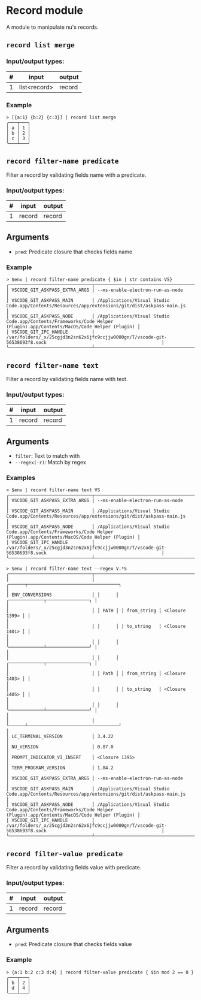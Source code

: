 # Record module

A module to manipulate nu's records.

## `record list merge`

### Input/output types:

|#|input|output|
|-|-|-|
|1|list\<record>|record|

### Example

```nu
> [{a:1} {b:2} {c:3}] | record list merge 
╭───┬───╮
│ a │ 1 │
│ b │ 2 │
│ c │ 3 │
╰───┴───╯
```

## `record filter-name predicate`

Filter a record by validating fields name with a predicate.

### Input/output types:

|#|input|output|
|-|-|-|
|1|record|record|

## Arguments

* `pred`: Predicate closure that checks fields name

### Example

```nu
> $env | record filter-name predicate { $in | str contains VS}
╭───────────────────────────────┬───────────────────────────────────────────────────────────────────────────────────────────────────────────────────────╮
│ VSCODE_GIT_ASKPASS_EXTRA_ARGS │ --ms-enable-electron-run-as-node                                                                                      │
│ VSCODE_GIT_ASKPASS_MAIN       │ /Applications/Visual Studio Code.app/Contents/Resources/app/extensions/git/dist/askpass-main.js                       │
│ VSCODE_GIT_ASKPASS_NODE       │ /Applications/Visual Studio Code.app/Contents/Frameworks/Code Helper (Plugin).app/Contents/MacOS/Code Helper (Plugin) │
│ VSCODE_GIT_IPC_HANDLE         │ /var/folders/_x/25cgjd3n2sn62x6jfc9ccjjw0000gn/T/vscode-git-56538693f8.sock                                           │
╰───────────────────────────────┴───────────────────────────────────────────────────────────────────────────────────────────────────────────────────────╯
```

## `record filter-name text`

Filter a record by validating fields name with text.

### Input/output types:

|#|input|output|
|-|-|-|
|1|record|record|

## Arguments

* `filter`: Text to match with
* `--regex(-r)`: Match by regex

### Examples

```nu
> $env | record filter-name text VS
╭───────────────────────────────┬───────────────────────────────────────────────────────────────────────────────────────────────────────────────────────╮
│ VSCODE_GIT_ASKPASS_EXTRA_ARGS │ --ms-enable-electron-run-as-node                                                                                      │
│ VSCODE_GIT_ASKPASS_MAIN       │ /Applications/Visual Studio Code.app/Contents/Resources/app/extensions/git/dist/askpass-main.js                       │
│ VSCODE_GIT_ASKPASS_NODE       │ /Applications/Visual Studio Code.app/Contents/Frameworks/Code Helper (Plugin).app/Contents/MacOS/Code Helper (Plugin) │
│ VSCODE_GIT_IPC_HANDLE         │ /var/folders/_x/25cgjd3n2sn62x6jfc9ccjjw0000gn/T/vscode-git-56538693f8.sock                                           │
╰───────────────────────────────┴───────────────────────────────────────────────────────────────────────────────────────────────────────────────────────╯

> $env | record filter-name text --regex V.*S
╭───────────────────────────────┬───────────────────────────────────────────────────────────────────────────────────────────────────────────────────────╮
│                               │ ╭──────┬──────────────────────────────────╮                                                                           │
│ ENV_CONVERSIONS               │ │      │ ╭─────────────┬────────────────╮ │                                                                           │
│                               │ │ PATH │ │ from_string │ <Closure 1399> │ │                                                                           │
│                               │ │      │ │ to_string   │ <Closure 1401> │ │                                                                           │
│                               │ │      │ ╰─────────────┴────────────────╯ │                                                                           │
│                               │ │      │ ╭─────────────┬────────────────╮ │                                                                           │
│                               │ │ Path │ │ from_string │ <Closure 1403> │ │                                                                           │
│                               │ │      │ │ to_string   │ <Closure 1405> │ │                                                                           │
│                               │ │      │ ╰─────────────┴────────────────╯ │                                                                           │
│                               │ ╰──────┴──────────────────────────────────╯                                                                           │
│ LC_TERMINAL_VERSION           │ 3.4.22                                                                                                                │
│ NU_VERSION                    │ 0.87.0                                                                                                                │
│ PROMPT_INDICATOR_VI_INSERT    │ <Closure 1395>                                                                                                        │
│ TERM_PROGRAM_VERSION          │ 1.84.2                                                                                                                │
│ VSCODE_GIT_ASKPASS_EXTRA_ARGS │ --ms-enable-electron-run-as-node                                                                                      │
│ VSCODE_GIT_ASKPASS_MAIN       │ /Applications/Visual Studio Code.app/Contents/Resources/app/extensions/git/dist/askpass-main.js                       │
│ VSCODE_GIT_ASKPASS_NODE       │ /Applications/Visual Studio Code.app/Contents/Frameworks/Code Helper (Plugin).app/Contents/MacOS/Code Helper (Plugin) │
│ VSCODE_GIT_IPC_HANDLE         │ /var/folders/_x/25cgjd3n2sn62x6jfc9ccjjw0000gn/T/vscode-git-56538693f8.sock                                           │
╰───────────────────────────────┴───────────────────────────────────────────────────────────────────────────────────────────────────────────────────────╯
```

## `record filter-value predicate`

Filter a record by validating fields value with predicate.

### Input/output types:

|#|input|output|
|-|-|-|
|1|record|record|

## Arguments

* `pred`: Predicate closure that checks fields value

### Example

```nu
> {a:1 b:2 c:3 d:4} | record filter-value predicate { $in mod 2 == 0 }
╭───┬───╮
│ b │ 2 │
│ d │ 4 │
╰───┴───╯
```